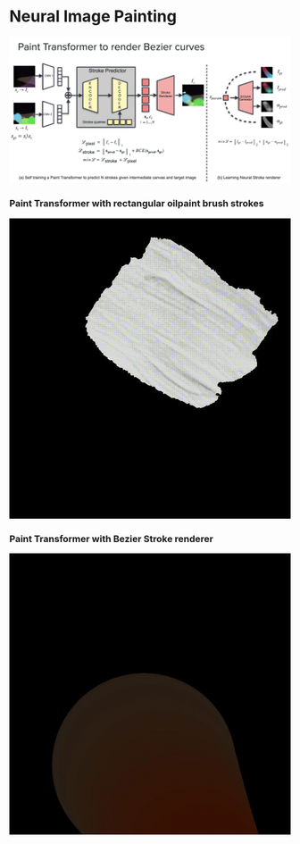 # Neural Image Painting


![Paint Transformer](results/block_diag.png)

### Paint Transformer with rectangular oilpaint brush strokes

![](results/joker_pt.gif) 

### Paint Transformer with Bezier Stroke renderer
![](results/out.gif)

